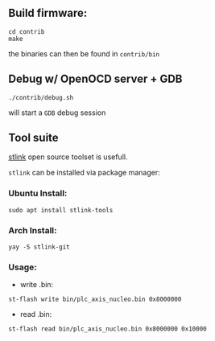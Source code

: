 ## Build firmware:

```shell 
cd contrib
make
```

the binaries can then be found in `contrib/bin`

## Debug w/ OpenOCD server + GDB

```shell 
./contrib/debug.sh
```

will start a `GDB` debug session

## Tool suite

[stlink](https://github.com/stlink-org/stlink) open source toolset is usefull.

`stlink` can be installed via package manager:

### Ubuntu Install:
```shell 
sudo apt install stlink-tools
```

### Arch Install:
```shell 
yay -S stlink-git
```

### Usage:

 - write .bin:

```shell 
st-flash write bin/plc_axis_nucleo.bin 0x8000000  
```

 - read .bin:

```shell 
st-flash read bin/plc_axis_nucleo.bin 0x8000000 0x10000
```